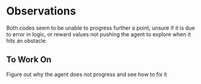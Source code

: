 # Observations

Both codes seem to be unable to progress further a point, unsure if it is due to error in logic, or reward values not pushing the agent to explore when it hits an obstacle.

## To Work On

Figure out why the agent does not progress and see how to fix it